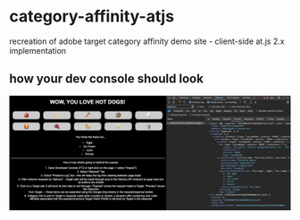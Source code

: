 # category-affinity-atjs
recreation of adobe target category affinity demo site - client-side at.js 2.x implementation

## how your dev console should look 
![Dev Console](./devConsoleExample.png)
